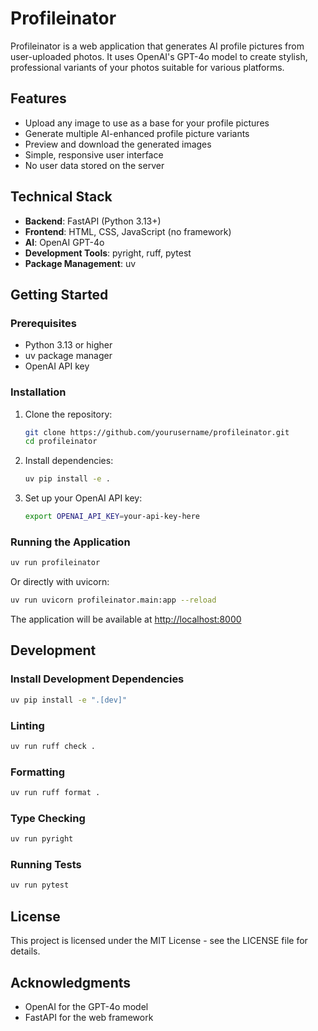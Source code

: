 # Profileinator

Profileinator is a web application that generates AI profile pictures from user-uploaded photos. It uses OpenAI's GPT-4o model to create stylish, professional variants of your photos suitable for various platforms.

## Features

- Upload any image to use as a base for your profile pictures
- Generate multiple AI-enhanced profile picture variants
- Preview and download the generated images
- Simple, responsive user interface
- No user data stored on the server

## Technical Stack

- **Backend**: FastAPI (Python 3.13+)
- **Frontend**: HTML, CSS, JavaScript (no framework)
- **AI**: OpenAI GPT-4o
- **Development Tools**: pyright, ruff, pytest
- **Package Management**: uv

## Getting Started

### Prerequisites

- Python 3.13 or higher
- uv package manager
- OpenAI API key

### Installation

1. Clone the repository:
   ```bash
   git clone https://github.com/yourusername/profileinator.git
   cd profileinator
   ```

2. Install dependencies:
   ```bash
   uv pip install -e .
   ```

3. Set up your OpenAI API key:
   ```bash
   export OPENAI_API_KEY=your-api-key-here
   ```

### Running the Application

```bash
uv run profileinator
```

Or directly with uvicorn:

```bash
uv run uvicorn profileinator.main:app --reload
```

The application will be available at [http://localhost:8000](http://localhost:8000)

## Development

### Install Development Dependencies

```bash
uv pip install -e ".[dev]"
```

### Linting

```bash
uv run ruff check .
```

### Formatting

```bash
uv run ruff format .
```

### Type Checking

```bash
uv run pyright
```

### Running Tests

```bash
uv run pytest
```

## License

This project is licensed under the MIT License - see the LICENSE file for details.

## Acknowledgments

- OpenAI for the GPT-4o model
- FastAPI for the web framework
